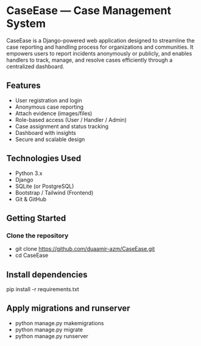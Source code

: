 # CaseEase  — Case Management System

CaseEase is a Django-powered web application designed to streamline the case reporting and handling process for organizations and communities. It empowers users to report incidents anonymously or publicly, and enables handlers to track, manage, and resolve cases efficiently through a centralized dashboard.

## Features

- User registration and login
- Anonymous case reporting
- Attach evidence (images/files)
- Role-based access (User / Handler / Admin)
- Case assignment and status tracking
- Dashboard with insights
- Secure and scalable design

## Technologies Used

- Python 3.x
- Django
- SQLite (or PostgreSQL)
- Bootstrap / Tailwind (Frontend)
- Git & GitHub

## Getting Started

### Clone the repository

- git clone https://github.com/duaamir-azm/CaseEase.git
- cd CaseEase


## Install dependencies

pip install -r requirements.txt


## Apply migrations and runserver 

- python manage.py makemigrations
- python manage.py migrate
- python manage.py runserver
